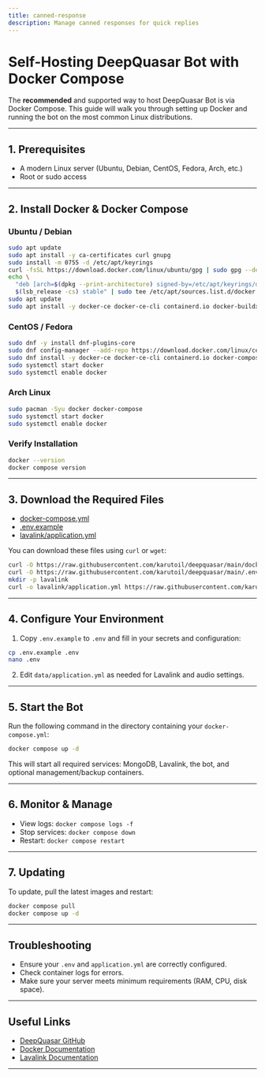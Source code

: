 ```yaml
---
title: canned-response
description: Manage canned responses for quick replies
---
```


# Self-Hosting DeepQuasar Bot with Docker Compose

The **recommended** and supported way to host DeepQuasar Bot is via Docker Compose. This guide will walk you through setting up Docker and running the bot on the most common Linux distributions.

---

## 1. Prerequisites

- A modern Linux server (Ubuntu, Debian, CentOS, Fedora, Arch, etc.)
- Root or sudo access

---

## 2. Install Docker & Docker Compose

### Ubuntu / Debian

```bash
sudo apt update
sudo apt install -y ca-certificates curl gnupg
sudo install -m 0755 -d /etc/apt/keyrings
curl -fsSL https://download.docker.com/linux/ubuntu/gpg | sudo gpg --dearmor -o /etc/apt/keyrings/docker.gpg
echo \
  "deb [arch=$(dpkg --print-architecture) signed-by=/etc/apt/keyrings/docker.gpg] https://download.docker.com/linux/ubuntu \
  $(lsb_release -cs) stable" | sudo tee /etc/apt/sources.list.d/docker.list > /dev/null
sudo apt update
sudo apt install -y docker-ce docker-ce-cli containerd.io docker-buildx-plugin docker-compose-plugin
```

### CentOS / Fedora

```bash
sudo dnf -y install dnf-plugins-core
sudo dnf config-manager --add-repo https://download.docker.com/linux/centos/docker-ce.repo
sudo dnf install -y docker-ce docker-ce-cli containerd.io docker-compose-plugin
sudo systemctl start docker
sudo systemctl enable docker
```

### Arch Linux

```bash
sudo pacman -Syu docker docker-compose
sudo systemctl start docker
sudo systemctl enable docker
```

### Verify Installation

```bash
docker --version
docker compose version
```

---

## 3. Download the Required Files

- [docker-compose.yml](https://raw.githubusercontent.com/karutoil/deepquasar/main/docker-compose.yml)
- [.env.example](https://raw.githubusercontent.com/karutoil/deepquasar/main/.env.example)
- [lavalink/application.yml](https://raw.githubusercontent.com/karutoil/deepquasar/main/lavalink/application.yml)

You can download these files using `curl` or `wget`:

```bash
curl -O https://raw.githubusercontent.com/karutoil/deepquasar/main/docker-compose.yml
curl -O https://raw.githubusercontent.com/karutoil/deepquasar/main/.env.example
mkdir -p lavalink
curl -o lavalink/application.yml https://raw.githubusercontent.com/karutoil/deepquasar/main/lavalink/application.yml
```

---

## 4. Configure Your Environment

1. Copy `.env.example` to `.env` and fill in your secrets and configuration:

```bash
cp .env.example .env
nano .env
```

2. Edit `data/application.yml` as needed for Lavalink and audio settings.

---

## 5. Start the Bot

Run the following command in the directory containing your `docker-compose.yml`:

```bash
docker compose up -d
```

This will start all required services: MongoDB, Lavalink, the bot, and optional management/backup containers.

---

## 6. Monitor & Manage

- View logs: `docker compose logs -f`
- Stop services: `docker compose down`
- Restart: `docker compose restart`

---

## 7. Updating

To update, pull the latest images and restart:

```bash
docker compose pull
docker compose up -d
```

---

## Troubleshooting

- Ensure your `.env` and `application.yml` are correctly configured.
- Check container logs for errors.
- Make sure your server meets minimum requirements (RAM, CPU, disk space).

---

## Useful Links

- [DeepQuasar GitHub](https://github.com/karutoil/deepquasar)
- [Docker Documentation](https://docs.docker.com/get-docker/)
- [Lavalink Documentation](https://github.com/lavalink-devs/Lavalink)

---
